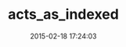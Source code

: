 ---
layout: post
title:  "acts_as_indexed"
repo:   "dougal/acts_as_indexed"
date:   2015-02-18 17:24:03
gemurl: http://github.com/dougal/acts_as_indexed
---